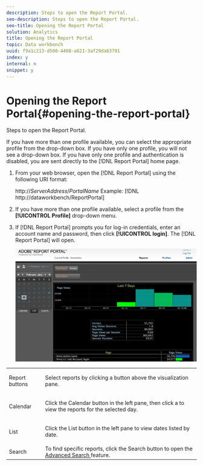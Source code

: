 ```yaml
---
description: Steps to open the Report Portal.
seo-description: Steps to open the Report Portal.
seo-title: Opening the Report Portal
solution: Analytics
title: Opening the Report Portal
topic: Data workbench
uuid: f9a1c213-d500-4408-a621-3af29da63791
index: y
internal: n
snippet: y
---
```


# Opening the Report Portal{#opening-the-report-portal}

Steps to open the Report Portal.

If you have more than one profile available, you can select the appropriate profile from the drop-down box. If you have only one profile, you will not see a drop-down box. If you have only one profile and authentication is disabled, you are sent directly to the [!DNL Report Portal] home page. 

1. From your web browser, open the [!DNL Report Portal] using the following URI format:

   http://*ServerAddress*/*PortalName* 
   Example: [!DNL http://dataworkbench/ReportPortal]
1. If you have more than one profile available, select a profile from the **[!UICONTROL Profile]** drop-down menu.
1. If [!DNL Report Portal] prompts you for log-in credentials, enter an account name and password, then click **[!UICONTROL login]**. The [!DNL Report Portal] will open.

   ![](assets/report_portal_home.png)

<table id="table_E68190C670684FA798B41702FC911827"> 
 <tbody> 
  <tr> 
   <td colname="col1"> Report buttons </td> 
   <td colname="col2"> <p>Select reports by clicking a button above the visualization pane. </p> </td> 
  </tr> 
  <tr> 
   <td colname="col1"> Calendar </td> 
   <td colname="col2"> <p>Click the <span class="uicontrol"> Calendar </span> button in the left pane, then click a to view the reports for the selected day. </p> </td> 
  </tr> 
  <tr> 
   <td colname="col1"> List </td> 
   <td colname="col2"> <p>Click the <span class="uicontrol"> List </span> button in the left pane to view dates listed by date. </p> </td> 
  </tr> 
  <tr> 
   <td colname="col1"> Search </td> 
   <td colname="col2"> To find specific reports, click the <span class="uicontrol"> Search </span> button to open the <a href="../../../home/c-rpt-oview/c-search-adv.md#concept-083b751e28b645ceaa4d9784d21f78ca" format="dita" scope="local"> Advanced Search </a> feature. </td> 
  </tr> 
 </tbody> 
</table>

